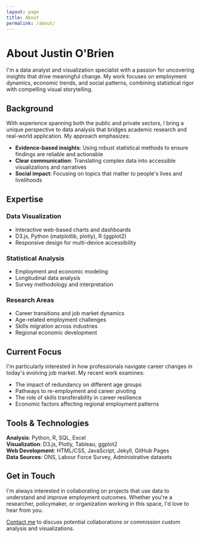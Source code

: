 ```yaml
---
layout: page
title: About
permalink: /about/
---
```


# About Justin O'Brien

I'm a data analyst and visualization specialist with a passion for uncovering insights that drive meaningful change. My work focuses on employment dynamics, economic trends, and social patterns, combining statistical rigor with compelling visual storytelling.

## Background

With experience spanning both the public and private sectors, I bring a unique perspective to data analysis that bridges academic research and real-world application. My approach emphasizes:

- **Evidence-based insights**: Using robust statistical methods to ensure findings are reliable and actionable
- **Clear communication**: Translating complex data into accessible visualizations and narratives
- **Social impact**: Focusing on topics that matter to people's lives and livelihoods

## Expertise

### Data Visualization
- Interactive web-based charts and dashboards
- D3.js, Python (matplotlib, plotly), R (ggplot2)
- Responsive design for multi-device accessibility

### Statistical Analysis
- Employment and economic modeling
- Longitudinal data analysis
- Survey methodology and interpretation

### Research Areas
- Career transitions and job market dynamics
- Age-related employment challenges
- Skills migration across industries
- Regional economic development

## Current Focus

I'm particularly interested in how professionals navigate career changes in today's evolving job market. My recent work examines:

- The impact of redundancy on different age groups
- Pathways to re-employment and career pivoting
- The role of skills transferability in career resilience
- Economic factors affecting regional employment patterns

## Tools & Technologies

**Analysis**: Python, R, SQL, Excel  
**Visualization**: D3.js, Plotly, Tableau, ggplot2  
**Web Development**: HTML/CSS, JavaScript, Jekyll, GitHub Pages  
**Data Sources**: ONS, Labour Force Survey, Administrative datasets

## Get in Touch

I'm always interested in collaborating on projects that use data to understand and improve employment outcomes. Whether you're a researcher, policymaker, or organization working in this space, I'd love to hear from you.

[Contact me](/contact/) to discuss potential collaborations or commission custom analysis and visualizations.
